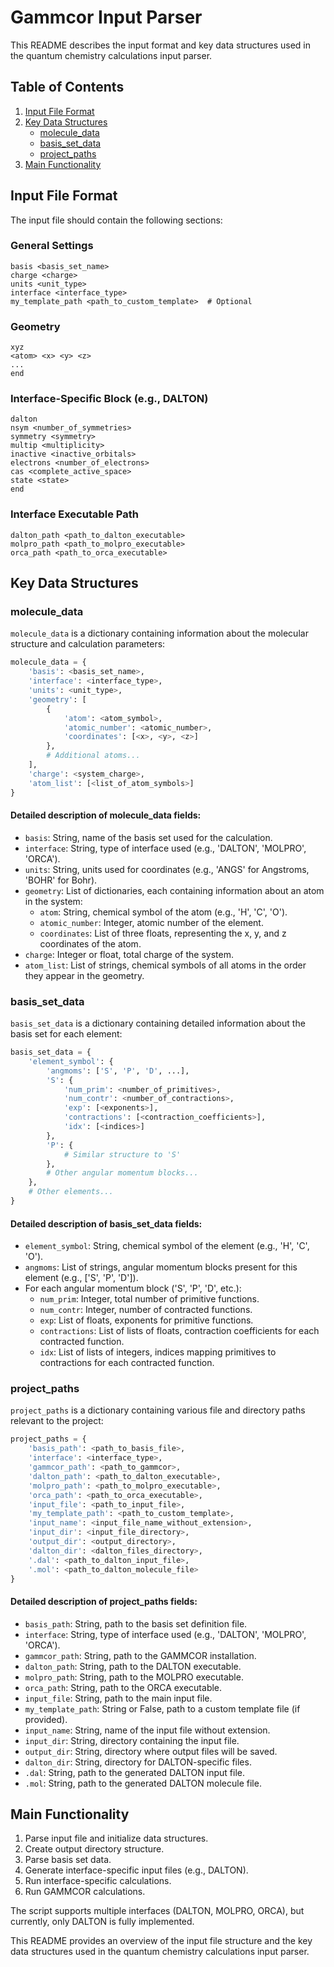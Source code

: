 # Gammcor Input Parser

This README describes the input format and key data structures used in the quantum chemistry calculations input parser.

## Table of Contents
1. [Input File Format](#input-file-format)
2. [Key Data Structures](#key-data-structures)
   - [molecule_data](#molecule_data)
   - [basis_set_data](#basis_set_data)
   - [project_paths](#project_paths)
3. [Main Functionality](#main-functionality)

## Input File Format

The input file should contain the following sections:

### General Settings
```
basis <basis_set_name>
charge <charge>
units <unit_type>
interface <interface_type>
my_template_path <path_to_custom_template>  # Optional
```

### Geometry
```
xyz
<atom> <x> <y> <z>
...
end
```

### Interface-Specific Block (e.g., DALTON)
```
dalton
nsym <number_of_symmetries>
symmetry <symmetry>
multip <multiplicity>
inactive <inactive_orbitals>
electrons <number_of_electrons>
cas <complete_active_space>
state <state>
end
```

### Interface Executable Path
```
dalton_path <path_to_dalton_executable>
molpro_path <path_to_molpro_executable>
orca_path <path_to_orca_executable>
```

## Key Data Structures

### molecule_data

`molecule_data` is a dictionary containing information about the molecular structure and calculation parameters:

```python
molecule_data = {
    'basis': <basis_set_name>,
    'interface': <interface_type>,
    'units': <unit_type>,
    'geometry': [
        {
            'atom': <atom_symbol>,
            'atomic_number': <atomic_number>,
            'coordinates': [<x>, <y>, <z>]
        },
        # Additional atoms...
    ],
    'charge': <system_charge>,
    'atom_list': [<list_of_atom_symbols>]
}
```

#### Detailed description of molecule_data fields:
- `basis`: String, name of the basis set used for the calculation.
- `interface`: String, type of interface used (e.g., 'DALTON', 'MOLPRO', 'ORCA').
- `units`: String, units used for coordinates (e.g., 'ANGS' for Angstroms, 'BOHR' for Bohr).
- `geometry`: List of dictionaries, each containing information about an atom in the system:
  - `atom`: String, chemical symbol of the atom (e.g., 'H', 'C', 'O').
  - `atomic_number`: Integer, atomic number of the element.
  - `coordinates`: List of three floats, representing the x, y, and z coordinates of the atom.
- `charge`: Integer or float, total charge of the system.
- `atom_list`: List of strings, chemical symbols of all atoms in the order they appear in the geometry.

### basis_set_data

`basis_set_data` is a dictionary containing detailed information about the basis set for each element:

```python
basis_set_data = {
    'element_symbol': {
        'angmoms': ['S', 'P', 'D', ...],
        'S': {
            'num_prim': <number_of_primitives>,
            'num_contr': <number_of_contractions>,
            'exp': [<exponents>],
            'contractions': [<contraction_coefficients>],
            'idx': [<indices>]
        },
        'P': {
            # Similar structure to 'S'
        },
        # Other angular momentum blocks...
    },
    # Other elements...
}
```

#### Detailed description of basis_set_data fields:
- `element_symbol`: String, chemical symbol of the element (e.g., 'H', 'C', 'O').
- `angmoms`: List of strings, angular momentum blocks present for this element (e.g., ['S', 'P', 'D']).
- For each angular momentum block ('S', 'P', 'D', etc.):
  - `num_prim`: Integer, total number of primitive functions.
  - `num_contr`: Integer, number of contracted functions.
  - `exp`: List of floats, exponents for primitive functions.
  - `contractions`: List of lists of floats, contraction coefficients for each contracted function.
  - `idx`: List of lists of integers, indices mapping primitives to contractions for each contracted function.

### project_paths

`project_paths` is a dictionary containing various file and directory paths relevant to the project:

```python
project_paths = {
    'basis_path': <path_to_basis_file>,
    'interface': <interface_type>,
    'gammcor_path': <path_to_gammcor>,
    'dalton_path': <path_to_dalton_executable>,
    'molpro_path': <path_to_molpro_executable>,
    'orca_path': <path_to_orca_executable>,
    'input_file': <path_to_input_file>,
    'my_template_path': <path_to_custom_template>,
    'input_name': <input_file_name_without_extension>,
    'input_dir': <input_file_directory>,
    'output_dir': <output_directory>,
    'dalton_dir': <dalton_files_directory>,
    '.dal': <path_to_dalton_input_file>,
    '.mol': <path_to_dalton_molecule_file>
}
```

#### Detailed description of project_paths fields:
- `basis_path`: String, path to the basis set definition file.
- `interface`: String, type of interface used (e.g., 'DALTON', 'MOLPRO', 'ORCA').
- `gammcor_path`: String, path to the GAMMCOR installation.
- `dalton_path`: String, path to the DALTON executable.
- `molpro_path`: String, path to the MOLPRO executable.
- `orca_path`: String, path to the ORCA executable.
- `input_file`: String, path to the main input file.
- `my_template_path`: String or False, path to a custom template file (if provided).
- `input_name`: String, name of the input file without extension.
- `input_dir`: String, directory containing the input file.
- `output_dir`: String, directory where output files will be saved.
- `dalton_dir`: String, directory for DALTON-specific files.
- `.dal`: String, path to the generated DALTON input file.
- `.mol`: String, path to the generated DALTON molecule file.

## Main Functionality

1. Parse input file and initialize data structures.
2. Create output directory structure.
3. Parse basis set data.
4. Generate interface-specific input files (e.g., DALTON).
5. Run interface-specific calculations.
6. Run GAMMCOR calculations.

The script supports multiple interfaces (DALTON, MOLPRO, ORCA), but currently, only DALTON is fully implemented.

This README provides an overview of the input file structure and the key data structures used in the quantum chemistry calculations input parser. 

